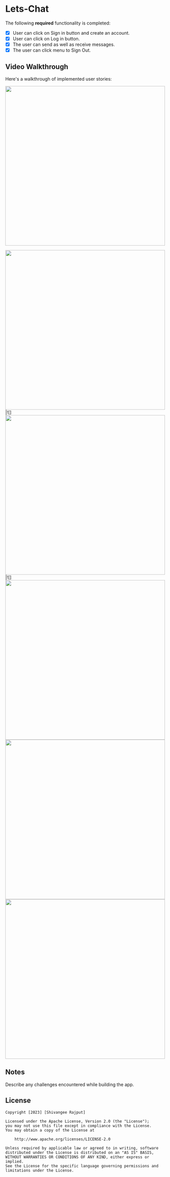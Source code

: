 # Lets-Chat


The following **required** functionality is completed:

* [x] User can click on Sign in button and create an account.
* [x] User can  click on Log in button.
* [x] The user can send as well as receive messages.
* [x] The user can click menu to Sign Out.

## Video Walkthrough

Here's a walkthrough of implemented user stories:


<img src="https://user-images.githubusercontent.com/100294737/219280508-1d45a562-15b2-4272-bf4b-c23f3c498ba2.mp4" height="500">


<img src="https://user-images.githubusercontent.com/100294737/219311158-8979ffe2-e11a-4040-8c58-aed8374465c5.jpg" height="500">|![]
<img src="https://user-images.githubusercontent.com/100294737/219311625-1f89bd4b-7d50-463b-872c-3a39ec0fc5ad.jpg" height="500">|![]
<img src="https://user-images.githubusercontent.com/100294737/219311858-f8a4f261-957b-481e-adfd-ab090c04a57e.jpg" height="500" >
<img src="https://user-images.githubusercontent.com/100294737/219312066-6c8016cf-8c2b-48b7-a890-c7ef89196a0f.jpg" height="500" >
<img src="https://user-images.githubusercontent.com/100294737/219312699-0d9abd43-2dd5-4ad0-8b35-0a66f48ea9e2.jpg" height="500">
## Notes

Describe any challenges encountered while building the app.

## License

    Copyright [2023] [Shivangee Rajput]

    Licensed under the Apache License, Version 2.0 (the "License");
    you may not use this file except in compliance with the License.
    You may obtain a copy of the License at

        http://www.apache.org/licenses/LICENSE-2.0

    Unless required by applicable law or agreed to in writing, software
    distributed under the License is distributed on an "AS IS" BASIS,
    WITHOUT WARRANTIES OR CONDITIONS OF ANY KIND, either express or implied.
    See the License for the specific language governing permissions and
    limitations under the License.
